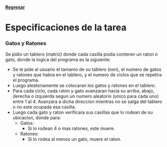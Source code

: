 #### [Regresar](../../README.md)
# Especificaciones de la tarea
### Gatos y Ratones
Se pidio un tablero (matriz) donde cada casilla podia contener un raton o gato, donde la logica del programa es la siguiente:

- Se le pide al usuario el tamanio de su tablero (nxn), el numero de gatos y ratones que habra en el tablero, y el numero de ciclos que se repetira el programa.
- Luego aleatoriamente se colocaran los gatos y ratones en el tablero.
- Para cada ciclo, cada raton y gato avanzaran hacia su arriba, abajo, derecha o izquierda segun un numero aleatorio (unico para cada uno) entre 1 al 4. Avanzara a dicha direccion mientras no se salga del tablero o no este ocupada esa casilla.
- Luego cada gato y raton verificara sus casillas que lo rodean de su ubicacion, donde para:
    + Gatos: 
        * Si lo rodean 4 o mas ratones, este muere.
    + Ratones:
        * Si lo rodea al menos un gato, muere el raton.


